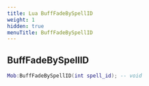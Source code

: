 ```yaml
---
title: Lua BuffFadeBySpellID
weight: 1
hidden: true
menuTitle: BuffFadeBySpellID
---
```

## BuffFadeBySpellID
```lua
Mob:BuffFadeBySpellID(int spell_id); -- void
```